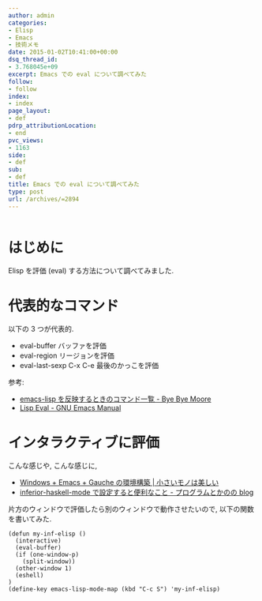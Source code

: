 ```yaml
---
author: admin
categories:
- Elisp
- Emacs
- 技術メモ
date: 2015-01-02T10:41:00+00:00
dsq_thread_id:
- 3.768045e+09
excerpt: Emacs での eval について調べてみた
follow:
- follow
index:
- index
page_layout:
- def
pdrp_attributionLocation:
- end
pvc_views:
- 1163
side:
- def
sub:
- def
title: Emacs での eval について調べてみた
type: post
url: /archives/=2894
---
```


<img alt="" src="http://futurismo.biz/wp-content/uploads/emacs_logo.jpg"/>

はじめに
========

Elisp を評価 (eval) する方法について調べてみました.

代表的なコマンド
================

以下の 3 つが代表的.

-   eval-buffer バッファを評価
-   eval-region リージョンを評価
-   eval-last-sexp C-x C-e 最後のかっこを評価

参考:

-   [emacs-lisp を反映するときのコマンド一覧 - Bye Bye
    Moore](http://shuzo-kino.hateblo.jp/entry/2013/10/27/153038)
-   [Lisp Eval - GNU Emacs
    Manual](http://www.gnu.org/software/emacs/manual/html_node/emacs/Lisp-Eval.html)

インタラクティブに評価
======================

こんな感じや, こんな感じに,

-   [Windows + Emacs + Gauche の環境構築 |
    小さいモノは美しい](https://hayate2255.wordpress.com/2013/02/03/windows7-emacs-gauche-%E3%81%AE%E7%92%B0%E5%A2%83%E6%A7%8B%E7%AF%89/)
-   [inferior-haskell-mode で設定すると便利なこと - プログラムとかのの
    blog](http://d.hatena.ne.jp/pogin/20140121/1390299797)

片方のウィンドウで評価したら別のウィンドウで動作させたいので,
以下の関数を書いてみた.

``` {.commonlisp}
(defun my-inf-elisp ()
  (interactive)
  (eval-buffer)
  (if (one-window-p)
    (split-window))
  (other-window 1)
  (eshell)
)
(define-key emacs-lisp-mode-map (kbd "C-c S") 'my-inf-elisp)
```
